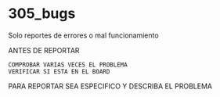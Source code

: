 # 305_bugs

Solo reportes de errores o mal funcionamiento

ANTES DE REPORTAR

    COMPROBAR VARIAS VECES EL PROBLEMA
    VERIFICAR SI ESTA EN EL BOARD

PARA REPORTAR SEA ESPECIFICO Y DESCRIBA EL PROBLEMA
